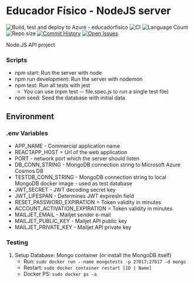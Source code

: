 # Educador Físico - NodeJS server
![Build, test and deploy to Azure - educadorfisico](https://github.com/Hugo-NF/educador-fisico-backend/workflows/Build,%20test%20and%20deploy%20to%20Azure%20-%20educadorfisico/badge.svg)
![CI](https://github.com/Hugo-NF/educador-fisico-backend/workflows/CI/badge.svg)
![Language Count](https://img.shields.io/github/languages/count/Hugo-NF/educador-fisico-backend)
![Repo size](https://img.shields.io/github/repo-size/Hugo-NF/educador-fisico-backend)
[![Commit History](https://img.shields.io/github/last-commit/Hugo-NF/educador-fisico-backend)](https://github.com/Hugo-NF/educador-fisico-backend/commits/master)
[![Open Issues](https://img.shields.io/github/issues/Hugo-NF/educador-fisico-backend)](https://github.com/Hugo-NF/educador-fisico-backend/issues)

Node.JS API project

### Scripts
- npm start: Run the server with node
- npm run development: Run the server with nodemon
- npm test: Run all tests with jest
    - You can use (npm test -- file.spec.js to run a single test file)
- npm seed: Seed the database with initial data

## Environment
### .env Variables
- APP_NAME - Commercial application name
- REACTAPP_HOST = Url of the web application
- PORT - network port which the server should listen
- DB_CONN_STRING - MongoDB connection string to Microsoft Azure Cosmos DB
- TESTDB_CONN_STRING - MongoDB connection string to local MongoDB docker image - used as test database
- JWT_SECRET - JWT decoding secret key
- JWT_LIFESPAN - Determines JWT expiresIn field
- RESET_PASSWORD_EXPIRATION = Token validity in minutes
- ACCOUNT_ACTIVATION_EXPIRATION = Token validity in minutes
- MAILJET_EMAIL - Mailjet sender e-mail
- MAILJET_PUBLIC_KEY - Mailjet API public key
- MAILJET_PRIVATE_KEY - Mailjet API private key

### Testing
1. Setup Database: Mongo container (or install the MongoDB itself)
    - Run: ```sudo docker run --name mongotests -p 27017:27017 -d mongo```
    - Restart: ```sudo docker container restart [ID | Name]```
    - Docker PS: ```sudo docker ps -a```